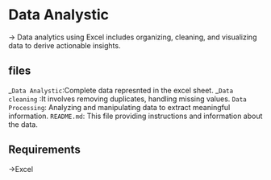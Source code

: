 # Data Analystic
-> Data analytics using Excel includes organizing, cleaning, and visualizing data to derive actionable insights.

## files
_`Data Analystic`:Complete data represnted in the excel sheet.
_`Data cleaning` :It involves removing duplicates, handling missing values.
`Data Processing`: Analyzing and manipulating data to extract meaningful information.
`README.md`: This file providing instructions and information about the data.

## Requirements
->Excel

